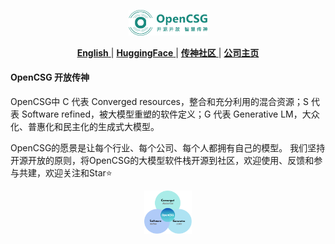 <p align="center">
  <img src="https://github.com/OpenCSGs/.github/blob/main/profile/logo.svg" width="25%" />
</p>
<div align="center">

[ **English** ](https://github.com/OpenCSGs/.github/blob/main/profile/README_EN.md) | [ **HuggingFace** ](https://huggingface.co/opencsg) | [ **传神社区** ](https://portal.opencsg.com/models) | [ **公司主页** ](https://www.opencsg.com/)
</div>

#### OpenCSG 开放传神
OpenCSG中 C 代表 Converged resources，整合和充分利用的混合资源；S 代表 Software refined，被大模型重塑的软件定义；G 代表 Generative LM，大众化、普惠化和民主化的生成式大模型。

OpenCSG的愿景是让每个行业、每个公司、每个人都拥有自己的模型。
我们坚持开源开放的原则，将OpenCSG的大模型软件栈开源到社区，欢迎使用、反馈和参与共建，欢迎关注和Star⭐️

<p align="center">
  <img src="https://github.com/OpenCSGs/.github/blob/main/profile/vision.png" width="15%" />
</p>
<div align="center">
